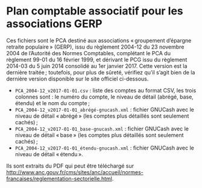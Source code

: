 Plan comptable associatif pour les associations GERP
====================================================

Ces fichiers sont le PCA destiné aux associations « groupement d’épargne retraite populaire » (GERP), issu du règlement 2004-12 du 23 novembre 2004 de l’Autorité des Normes Comptables, complétant le PCA du règlement 99-01 du 16 février 1999, et dérivant le PCG issu du règlement 2014-03 du 5 juin 2014 consolidé au 1er janvier 2017. Cette version est la dernière traitée ; toutefois, pour plus de sûreté, vérifiez qu’il s’agit bien de la dernière version disponible sur le site officiel ci-dessous.

* `PCA_2004-12_v2017-01-01.csv` : liste des comptes au format CSV, les trois colonnes sont : le numéro du compte, le niveau de détail (abrégé, base, étendu) et le nom du compte ;
* `PCA_2004-12_v2017-01-01_abrégé-gnucash.xml` : fichier GNUCash avec le niveau de détail « abrégé » (les comptes plus détaillés sont seulement cachés) ;
* `PCA_2004-12_v2017-01-01_base-gnucash.xml` : fichier GNUCash avec le niveau de détail « base » (les comptes plus détaillés sont seulement cachés) ;
* `PCA_2004-12_v2017-01-01_étendu-gnucash.xml` : fichier GNUCash avec le niveau de détail « étendu ».

Ils sont extraits du PDF qui peut être téléchargé sur http://www.anc.gouv.fr/cms/sites/anc/accueil/normes-francaises/reglementation-sectorielle.html.
